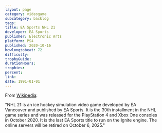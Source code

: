 ```yaml
---
layout: page
category: videogame
subcategory: backlog
tags:
title: EA Sports NHL 21
developer: EA Sports
publisher: Electronic Arts
platform: PS4
published: 2020-10-16
howlongtobeat: 72
difficulty:
trophyGuide:
durationHours:
trophies:
percent:
link:
date: 1991-01-01
---
```


From [Wikipedia](https://en.wikipedia.org/wiki/NHL_21):

"NHL 21 is an ice hockey simulation video game developed by EA Vancouver and published by EA Sports. It is the 30th installment in the NHL game series and was released for the PlayStation 4 and Xbox One consoles in October 2020. It is the last EA Sports title to run on the Ignite engine. The online servers will be retired on October 6, 2025."
